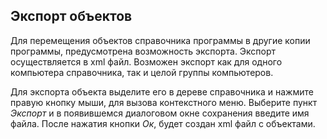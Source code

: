 ## Экспорт объектов

Для перемещения объектов справочника программы в другие копии программы,  предусмотрена возможность экспорта. Экспорт осуществляется в xml файл. Возможен экспорт как для одного компьютера справочника, так и целой группы компьютеров.

Для экспорта объекта выделите его в дереве справочника и нажмите правую кнопку мыши, для вызова контекстного меню. Выберите пункт *Экспорт* и в появившемся диалоговом окне сохранения введите имя файла. После нажатия кнопки *Ок*, будет создан xml файл с объектами.